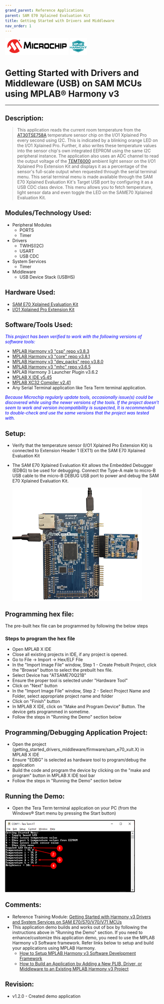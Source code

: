 ```yaml
---
grand_parent: Reference Applications
parent: SAM E70 Xplained Evaluation Kit
title: Getting Started with Drivers and Middleware
nav_order: 1
---
```

<img src = "images/microchip_logo.png">
<img src = "images/microchip_mplab_harmony_logo_small.png">

# Getting Started with Drivers and Middleware (USB) on SAM MCUs using MPLAB® Harmony v3
-----
## Description:

> This application reads the current room temperature from the [AT30TSE758A](https://www.microchip.com/wwwproducts/en/AT30TSE758A) temperature sensor chip on the I/O1 Xplained Pro every second using I2C. This is indicated by a blinking orange LED on the I/O1 Xplained Pro. Further, it also writes these temperature values into the sensor chip's own integrated EEPROM using the same I2C peripheral instance. The application also uses an ADC channel to read the output voltage of the [TEMT6000](https://www.vishay.com/docs/81579/temt6000.pdf) ambient light sensor on the I/O1 Xplained Pro Extension Kit and displays it as a percentage of the sensor's full-scale output when requested through the serial terminal menu. This serial terminal menu is made available through the SAM E70 Xplained Evaluation Kit's Target USB port by configuring it as a USB CDC class device. This menu allows you to fetch temperature, light sensor data and even toggle the LED on the SAME70 Xplained Evaluation Kit.

## Modules/Technology Used:
- Peripheral Modules  
	- PORTS
	- Timer
- Drivers
	- TWIHS(I2C)
	- USART
	- USB CDC
- System Services
	- Timer
- Middleware
	- USB Device Stack (USBHS)

## Hardware Used:

- [SAM E70 Xplained Evaluation Kit](https://www.microchip.com/DevelopmentTools/ProductDetails/PartNO/ATSAME70-XPLD)
- [I/O1 Xplained Pro Extension Kit](https://www.microchip.com/Developmenttools/ProductDetails/ATIO1-XPRO)

## Software/Tools Used:
<span style="color:blue"> *This project has been verified to work with the following versions of software tools:*</span>  

 - [MPLAB Harmony v3 "csp" repo v3.8.3](https://github.com/Microchip-MPLAB-Harmony/csp/releases/tag/v3.8.3)
 - [MPLAB Harmony v3 "core" repo v3.8.1](https://github.com/Microchip-MPLAB-Harmony/core/releases/tag/v3.8.1)
 - [MPLAB Harmony v3 "dev_packs" repo v3.8.0](https://github.com/Microchip-MPLAB-Harmony/dev_packs/releases/tag/v3.8.0)
 - [MPLAB Harmony v3 "mhc" repo v3.6.5](https://github.com/Microchip-MPLAB-Harmony/mhc/releases/tag/v3.6.5)
 - MPLAB Harmony 3 Launcher Plugin v3.6.2
 - [MPLAB X IDE v5.45](https://www.microchip.com/mplab/mplab-x-ide)
 - [MPLAB XC32 Compiler v2.41](https://www.microchip.com/mplab/compilers)
 - Any Serial Terminal application like Tera Term terminal application.

<span style="color:blue"> *Because Microchip regularly update tools, occasionally issue(s) could be discovered while using the newer versions of the tools. If the project doesn’t seem to work and version incompatibility is suspected, It is recommended to double-check and use the same versions that the project was tested with.* </span>

## Setup:
- Verify that the temperature sensor (I/O1 Xplained Pro Extension Kit) is connected to Extension Header 1 (EXT1) on the SAM E70 Xplained Evaluation Kit
- The SAM E70 Xplained Evaluation Kit allows the Embedded Debugger (EDBG) to be used for debugging. Connect the Type-A male to micro-B USB cable to the
  micro-B DEBUG USB port to power and debug the SAM E70 Xplained Evaluation Kit.  

	<img src = "images/hardware_setup.png" width="425" height="370" align="middle">

## Programming hex file:
The pre-built hex file can be programmed by following the below steps

### Steps to program the hex file
- Open MPLAB X IDE
- Close all existing projects in IDE, if any project is opened.
- Go to File -> Import -> Hex/ELF File
- In the "Import Image File" window, Step 1 - Create Prebuilt Project, click the "Browse" button to select the prebuilt hex file.
- Select Device has "ATSAME70Q21B"
- Ensure the proper tool is selected under "Hardware Tool"
- Click on "Next" button
- In the "Import Image File" window, Step 2 - Select Project Name and Folder, select appropriate project name and folder
- Click on "Finish" button
- In MPLAB X IDE, click on "Make and Program Device" Button. The device gets programmed in sometime.
- Follow the steps in "Running the Demo" section below

## Programming/Debugging Application Project:
- Open the project (getting_started_drivers_middleware/firmware/sam_e70_xult.X) in MPLAB X IDE
- Ensure "EDBG" is selected as hardware tool to program/debug the application
- Build the code and program the device by clicking on the "make and program" button in MPLAB X IDE tool bar
- Follow the steps in "Running the Demo" section below

## Running the Demo:
- Open the Tera Term terminal application on your PC (from the Windows® Start menu by pressing the Start button)
<img src = "images/result1.png" width="425" height="235" align="middle">  



## Comments:
- Reference Training Module: [Getting Started with Harmony v3 Drivers and System Services on SAM E70/S70/V70/V71 MCUs](https://microchipdeveloper.com/harmony3:same70-getting-started-training-module-drivers)
- This application demo builds and works out of box by following the instructions above in "Running the Demo" section. If you need to enhance/customize this application demo, you need to use the MPLAB Harmony v3 Software framework. Refer links below to setup and build your applications using MPLAB Harmony.
	- [How to Setup MPLAB Harmony v3 Software Development Framework](https://www.microchip.com/mymicrochip/filehandler.aspx?ddocname=en1000821)
	- [How to Build an Application by Adding a New PLIB, Driver, or Middleware to an Existing MPLAB Harmony v3 Project](http://ww1.microchip.com/downloads/en/DeviceDoc/How_to_Build_Application_Adding_PLIB_%20Driver_or_Middleware%20_to_MPLAB_Harmony_v3Project_DS90003253A.pdf)  


## Revision:
- v1.2.0 - Created demo application
